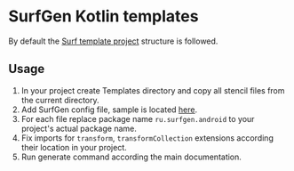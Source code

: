 # SurfGen Kotlin templates

By default the [Surf template project][template] structure is followed.

## Usage
1. In your project create Templates directory and copy all stencil files from the current directory.
1. Add SurfGen config file, sample is located [here][config].
1. For each file replace package name `ru.surfgen.android` to your project's actual package name.
1. Fix imports for `transform`, `transformCollection` extensions according their location in your project.
1. Run generate command according the main documentation.

[template]: https://github.com/surfstudio/SurfAndroidStandard/tree/dev/G-0.5.0/template
[config]: config/kotlin.config.yaml